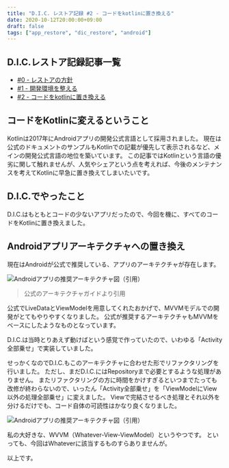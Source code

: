 ```yaml
---
title: "D.I.C. レストア記録 #2 - コードをkotlinに置き換える"
date: 2020-10-12T20:00:00+09:00
draft: false
tags: ["app_restore", "dic_restore", "android"]
---
```


## D.I.C.レストア記録記事一覧

- [#0 - レストアの方針](/note/restore-dic-00/)
- [#1 - 開発環境を整える](/note/restore-dic-01/)
- [#2 - コードをkotlinに置き換える](/note/restore-dic-02/)

## コードをKotlinに変えるということ

Kotlinは2017年にAndroidアプリの開発公式言語として採用されました。
現在は公式のドキュメントのサンプルもKotlinでの記載が優先して表示されるなど、メインの開発公式言語の地位を築いています。
この記事ではKotlinという言語の優劣に関して触れませんが、人気やシェアという点を考えれば、今後のメンテナンスを考えてKotlinに早急に置き換えてしまいたいです。

## D.I.C.でやったこと

D.I.C.はもともとコードの少ないアプリだったので、今回を機に、すべてのコードをKotlinに置き換えました。

## Androidアプリアーキテクチャへの置き換え

現在はAndroidが公式で推奨している、アプリのアーキテクチャが存在します。

![Androidアプリの推奨アーキテクチャ図（引用）](/note/image/restore-dic-02/final-architecture.png)
> 公式のアーキテクチャガイドより引用

公式でLiveDataとViewModelを用意してくれたおかげで、MVVMモデルでの開発がとてもやりやすくなりました。
公式が推奨するアーキテクチャもMVVMをベースにしたようなものとなっています。

<!-- textlint-disable prh -->
D.I.C.は当時とりあえず動けばという感覚で作っていたので、いわゆる「Activity全部乗せ」で実装していました。

せっかくなのでD.I.C.もこのアーキテクチャに合わせた形でリファクタリングを行いました。
ただし、まだD.I.C.にはRepositoryまで必要とするような処理がありません。
またリファクタリングの方に時間をかけすぎるといつまでたっても改修が終わらないので、いったん「Activity全部乗せ」を「ViewModelにView以外の処理全部乗せ」に変えました。
Viewで完結させるべき処理とそれ以外を分けるだけでも、コード自体の可読性はかなり良くなりました。
<!-- textlint-enable prh -->

![Androidアプリの推奨アーキテクチャ図（引用）](/note/image/restore-dic-02/restore-dic-02-architecture.png)

私の大好きな、WVVM（Whatever-View-ViewModel）というやつです。
といっても、今回はWhateverに該当するものすらありませんが。

以上です。